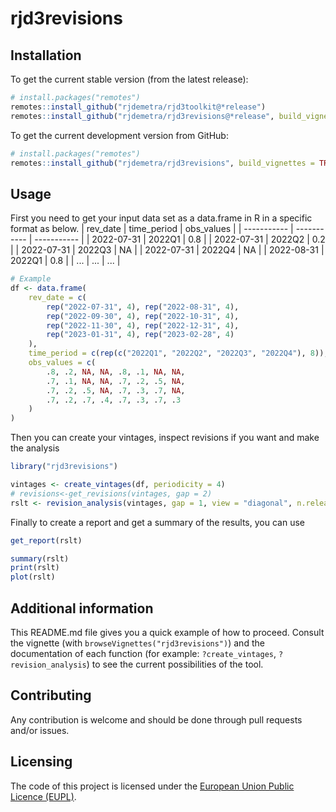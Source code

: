 # rjd3revisions

## Installation

To get the current stable version (from the latest release):

``` r
# install.packages("remotes")
remotes::install_github("rjdemetra/rjd3toolkit@*release")
remotes::install_github("rjdemetra/rjd3revisions@*release", build_vignettes = TRUE)
```

To get the current development version from GitHub:

``` r
# install.packages("remotes")
remotes::install_github("rjdemetra/rjd3revisions", build_vignettes = TRUE)
```

## Usage

First you need to get your input data set as a data.frame in R in a specific format as below.
| rev_date    | time_period | obs_values  |
| ----------- | ----------- | ----------- |
| 2022-07-31  | 2022Q1      | 0.8         |
| 2022-07-31  | 2022Q2      | 0.2         |
| 2022-07-31  | 2022Q3      | NA          |
| 2022-07-31  | 2022Q4      | NA          |
| 2022-08-31  | 2022Q1      | 0.8         |
| ...         | ...         | ...         |

``` r
# Example
df <- data.frame(
    rev_date = c(
        rep("2022-07-31", 4), rep("2022-08-31", 4),
        rep("2022-09-30", 4), rep("2022-10-31", 4),
        rep("2022-11-30", 4), rep("2022-12-31", 4),
        rep("2023-01-31", 4), rep("2023-02-28", 4)
    ),
    time_period = c(rep(c("2022Q1", "2022Q2", "2022Q3", "2022Q4"), 8)),
    obs_values = c(
        .8, .2, NA, NA, .8, .1, NA, NA,
        .7, .1, NA, NA, .7, .2, .5, NA,
        .7, .2, .5, NA, .7, .3, .7, NA,
        .7, .2, .7, .4, .7, .3, .7, .3
    )
)
```

Then you can create your vintages, inspect revisions if you want and make the analysis 
``` r
library("rjd3revisions")

vintages <- create_vintages(df, periodicity = 4)
# revisions<-get_revisions(vintages, gap = 2)
rslt <- revision_analysis(vintages, gap = 1, view = "diagonal", n.releases = 3)
```

Finally to create a report and get a summary of the results, you can use
``` r
get_report(rslt)

summary(rslt)
print(rslt)
plot(rslt)
```

## Additional information
This README.md file gives you a quick example of how to proceed. Consult the vignette (with `browseVignettes("rjd3revisions")`) and the documentation of each function (for example: `?create_vintages`, `?revision_analysis`) to see the current possibilities of the tool.


## Contributing

Any contribution is welcome and should be done through pull requests and/or issues.

## Licensing

The code of this project is licensed under the [European Union Public Licence (EUPL)](https://joinup.ec.europa.eu/page/eupl-text-11-12).
